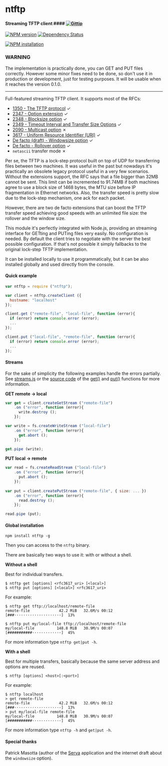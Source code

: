 ntftp
=====

#### Streaming TFTP client #### [![Gittip](http://img.shields.io/gittip/gagle.png)](https://www.gittip.com/gagle "Gittip Badge")

[![NPM version](https://badge.fury.io/js/ntftp.png)](http://badge.fury.io/js/ntftp "Fury Version Badge")
[![Dependency Status](https://david-dm.org/gagle/node-ntftp.png)](https://david-dm.org/gagle/node-ntftp "David Dependency Manager Badge")

[![NPM installation](https://nodei.co/npm/ntftp.png?mini=true)](https://nodei.co/npm/ntftp "NodeICO Badge")

### WARNING ###

The implementation is practically done, you can GET and PUT files correctly. However some minor fixes need to be done, so don't use it in production or development, just for testing purposes. It will be usable when it reaches the version 0.1.0.

---

Full-featured streaming TFTP client. It supports most of the RFCs:

- [1350 - The TFTP protocol](http://www.ietf.org/rfc/rfc1350.txt) ✓
- [2347 - Option extension](http://www.ietf.org/rfc/rfc2347.txt) ✓
- [2348 - Blocksize option](http://www.ietf.org/rfc/rfc2348.txt) ✓
- [2349 - Timeout Interval and Transfer Size Options](http://www.ietf.org/rfc/rfc2349.txt) ✓
- [2090 - Multicast option](http://www.ietf.org/rfc/rfc2090.txt) ✗
- [3617 - Uniform Resource Identifier (URI)](http://www.ietf.org/rfc/rfc3617.txt) ✓
- [De facto (draft) - Windowsize option](http://www.ietf.org/id/draft-masotta-tftpexts-windowsize-opt-08.txt) ✓
- [De facto - Rollover option](http://www.compuphase.com/tftp.htm) ✓
- `netascii` transfer mode ✗

Per se, the TFTP is a lock-step protocol built on top of UDP for transferring files between two machines. It was useful in the past but nowadays it's practically an obsolete legacy protocol useful in a very few scenarios. Without the  extensions support, the RFC says that a file bigger than 32MB cannot be sent. This limit can be incremented to 91.74MB if both machines agree to use a block size of 1468 bytes, the MTU size before IP fragmentation in Ethernet networks. Also, the transfer speed is pretty slow due to the lock-step mechanism, one ack for each packet.

However, there are two de facto extensions that can boost the TFTP transfer speed achieving good speeds with an unlimited file size: the rollover and the window size.

This module it's perfectly integrated with Node.js, providing an streaming interface for GETting and PUTing files very easily. No configuration is needed. By default the client tries to negotiate with the server the best possible configuration. If that's not possible it simply fallbacks to the original lock-step TFTP implementation.

It can be installed locally to use it programmatically, but it can be also installed globally and used directly from the console.

#### Quick example ####

```javascript
var ntftp = require ("ntftp");

var client = ntftp.createClient ({
  hostname: "localhost"
});

client.get ("remote-file", "local-file", function (error){
  if (error) return console.error (error);
  ...
});

client.put ("local-file", "remote-file", function (error){
  if (error) return console.error (error);
  ...
});
```

#### Streams ####

For the sake of simplicity the following examples handle the errors partially. See [streams.js](https://github.com/gagle/node-ntftp/blob/master/examples/streams.js) or the [source code](https://github.com/gagle/node-ntftp/blob/master/lib/client.js) of the [get()](#client-get) and [put()](#client-put) functions for more information.

__GET remote → local__

```javascript
var get = client.createGetStream ("remote-file")
    .on ("error", function (error){
      write.destroy ();
    });

var write = fs.createWriteStream ("local-file")
    .on ("error", function (error){
      get.abort ();
    });

get.pipe (write);
```

__PUT local → remote__

```javascript
var read = fs.createReadStream ("local-file")
    .on ("error", function (error){
      put.abort ();
    });
		
var put = client.createPutStream ("remote-file", { size: ... })
    .on ("error", function (error){
      read.destroy ();
    });

read.pipe (put);
```

#### Global installation ####

```
npm install ntftp -g
```

Then you can access to the `ntftp` binary.

There are basically two ways to use it: with or without a shell.

__Without a shell__

Best for individual transfers.

```
$ ntftp get [options] <rfc3617_uri> [<local>]
$ ntftp put [options] [<local>] <rfc3617_uri>
```

For example:

```
$ ntftp get tftp://localhost/remote-file
remote-file             42.2 MiB   32.6M/s 00:12 [###·····················]  13%
```

```
$ ntftp put my/local-file tftp://localhost/remote-file
my/local-file          148.8 MiB   30.9M/s 00:07 [###########·············]  45%
```

For more information type `ntftp get|put -h`.

__With a shell__

Best for multiple transfers, basically because the same server address and options are reused.

```
$ ntftp [options] <host>[:<port>]
```

For example:

```
$ ntftp localhost
> get remote-file
remote-file             42.2 MiB   32.6M/s 00:12 [###·····················]  13%
> put my/local-file remote-file
my/local-file          148.8 MiB   30.9M/s 00:07 [###########·············]  45%
```

For more information type `ntftp -h` and `get|put -h`.

#### Special thanks ####

Patrick Masotta (author of the [Serva](http://www.vercot.com/~serva/) application and the internet draft about the `windowsize` option).